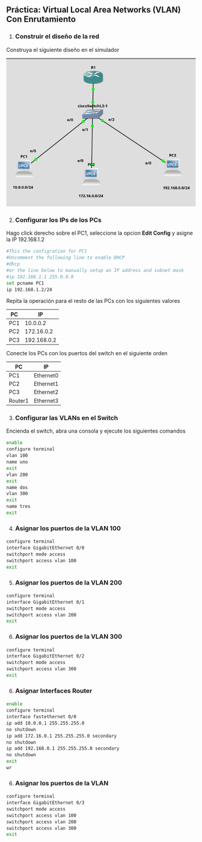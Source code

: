 <h2>Práctica: Virtual Local Area Networks (VLAN) Con Enrutamiento</h2>

1. <h3>Construir el diseño de la red</h3>
Construya el siguiente diseño en el simulador

![](vx_images/185835889846203.png)

2. <h3>Configurar los IPs de los PCs</h3>
Hago click derecho sobre el PC1, seleccione la opcion <strong>Edit Config</strong> y asigne la IP 192.168.1.2

```bash
#This the configration for PC1
#Uncomment the following line to enable DHCP
#dhcp
#or the line below to manually setup an IP address and subnet mask 
#ip 192.168.1.1 255.0.0.0
set pcname PC1
ip 192.168.1.2/24
```
Repita la operación para el resto de las PCs con los siguientes valores

|  PC  |         IP         |
| ------ | ---------------- |
| PC1 | 10.0.0.2       |
| PC2 | 172.16.0.2   |
| PC3 | 192.168.0.2 |


Conecte los PCs con los puertos del switch en el siguiente orden

|     PC     |       IP        |
| ----------- | ------------- |
| PC1       | Ethernet0 |
| PC2       | Ethernet1 |
| PC3       | Ethernet2 |
| Router1 | Ethernet3 |


3. <h3>Configurar las VLANs en el Switch</h3>

Encienda el switch, abra una consola y ejecute los siguientes comandos

```bash
enable 
configure terminal
vlan 100
name uno
exit
vlan 200
exit
name dos
vlan 300
exit
name tres
exit
```

4. <h3>Asignar los puertos de la VLAN 100</h3>

```bash
configure terminal
interface GigabitEthernet 0/0
switchport mode access
switchport access vlan 100
exit

```
5. <h3>Asignar los puertos de la VLAN 200</h3>


```bash
configure terminal
interface GigabitEthernet 0/1
switchport mode access
switchport access vlan 200
exit

```

6. <h3>Asignar los puertos de la VLAN 300</h3>


```bash
configure terminal
interface GigabitEthernet 0/2
switchport mode access
switchport access vlan 300
exit

```
6. <h3>Asignar Interfaces Router</h3>

```bash
enable
configure terminal
interface fastethernet 0/0
ip add 10.0.0.1 255.255.255.0
no shutdown
ip add 172.16.0.1 255.255.255.0 secondary
no shutdown 
ip add 192.168.0.1 255.255.255.0 secondary
no shutdown
exit
wr

```

6. <h3>Asignar los puertos de la VLAN</h3>


```bash
configure terminal
interface GigabitEthernet 0/3
switchport mode access
switchport access vlan 100
switchport access vlan 200
switchport access vlan 300
exit

```